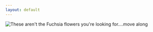 ```yaml
---
layout: default
---
```


<img src="/assets/images/obi.jpg"
     alt="These aren't the Fuchsia flowers you're looking for....move along"
     title="These aren't the Fuchsia flowers you're looking for....move along"
     style="display: block; margin-left: auto; margin-right: auto;">

